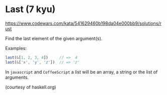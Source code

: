 # Last (7 kyu)

https://www.codewars.com/kata/541629460b198da04e000bb9/solutions/rust

Find the last element of the given argument(s).

Examples:

```js
last(&[1, 2, 3, 4])     // =>  4
last(&['x', 'y', 'z'])  // => 'z'
```

In `javascript` and `CoffeeScript` a list will be an array, a string or the list of arguments.

(courtesy of haskell.org)
